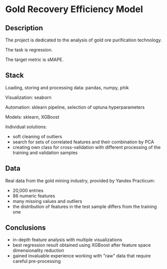 # Gold Recovery Efficiency Model

## Description

The project is dedicated to the analysis of gold ore purification technology.

The task is regression.

The target metric is sMAPE.

## Stack

Loading, storing and processing data: pandas, numpy, phik

Visualization: seaborn

Automation: sklearn pipeline, selection of optuna hyperparameters

Models: sklearn, XGBoost

Individual solutions:

- soft cleaning of outliers
- search for sets of correlated features and their combination by PCA
- creating own class for cross-validation with different processing of the training and validation samples

## Data

Real data from the gold mining industry, provided by Yandex Practicum:

- 20,000 entries
- 86 numeric features
- many missing values and outliers
- the distribution of features in the test sample differs from the training one

## Conclusions

- in-depth feature analysis with multiple visualizations
- best regression result obtained using XGBoost after feature space dimensionality reduction
- gained invaluable experience working with "raw" data that require careful pre-processing